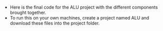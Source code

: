 - Here is the final code for the ALU project with the different components brought together.
- To run this on your own machines, create a project named ALU and download these files into the project folder.